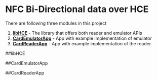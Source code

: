# NFC Bi-Directional data over HCE

There are following three modules in this project

1. **[libHCE](#libHCE)** - The library that offers both reader and emulator APIs   
2. **[CardEmulatorApp](#CardEmulatorApp)** - App with example implementation of emulator    
3. **[CardReaderApp](#CardReaderApp)** - App with example implementation of the reader    

##libHCE    

##CardEmulatorApp    

##CardReaderApp    

